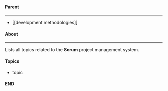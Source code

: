 #### Parent
- - -
- [[development methodologies]]

#### About
---
Lists all topics related to the **Scrum** project management system.

#### Topics
- topic

#### END



